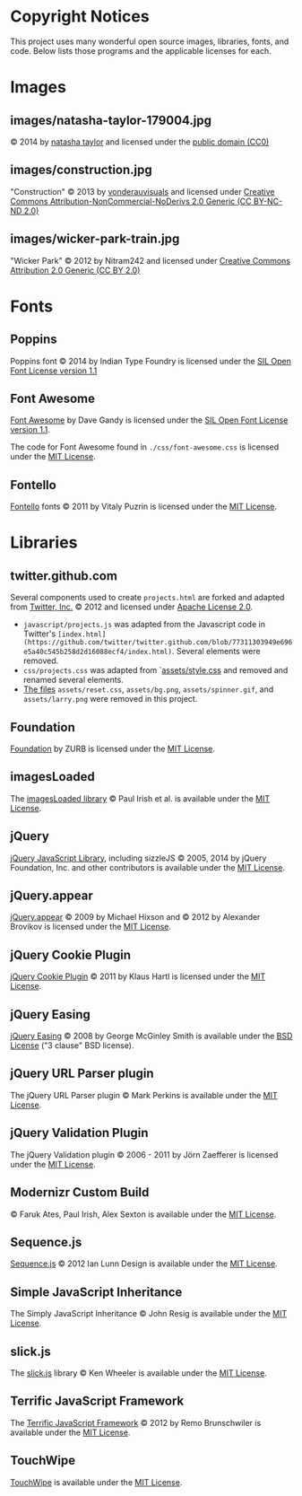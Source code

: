 # Copyright Notices

This project uses many wonderful open source images, libraries, fonts, and code. Below lists those programs and the applicable licenses for each.

# Images

## images/natasha-taylor-179004.jpg

&copy; 2014 by [natasha taylor](https://unsplash.com/collections/495468/chicago?photo=eKQHiJ22J_E) and licensed under the [public domain (CC0)](https://creativecommons.org/share-your-work/public-domain/cc0/)

## images/construction.jpg

"Construction" &copy; 2013 by [vonderauvisuals](https://www.flickr.com/photos/vonderauvisuals/8636722022/in/photolist-eacsyo-36Jdv-6PvKjh-aw6ieM-5wCERn-5kBxPi-e5Wf7H-q1UXvs-Hfsz-36JcF-bdTXUc-iguSj-7KVN39-7HsSfW-4CjbF7-FDCz-72CY8-7S8yQW-GJCL-ax4dsr-6TKhxp-JH8cX-42GAvv-hgPQny-aw6hXV-aQyunP-rQ4bb6-egQSA-BnX1S-aw6idn-ar2bSh-ktVGUu-au6sr9-aw6i7X-4XoiDK-74dQ3R-4HWhH-DfdJk-dyD2nM-rgxFaU-62519k-daepSD-8VuN9u-4BGNSU-4c2EKj-4NVkft-668Rub-8yotb7-dGUfpS-cQymo) and licensed under [Creative Commons Attribution-NonCommercial-NoDerivs 2.0 Generic (CC BY-NC-ND 2.0)](https://www.flickr.com/photos/vonderauvisuals/8636722022/in/photolist-eacsyo-36Jdv-6PvKjh-aw6ieM-5wCERn-5kBxPi-e5Wf7H-q1UXvs-Hfsz-36JcF-bdTXUc-iguSj-7KVN39-7HsSfW-4CjbF7-FDCz-72CY8-7S8yQW-GJCL-ax4dsr-6TKhxp-JH8cX-42GAvv-hgPQny-aw6hXV-aQyunP-rQ4bb6-egQSA-BnX1S-aw6idn-ar2bSh-ktVGUu-au6sr9-aw6i7X-4XoiDK-74dQ3R-4HWhH-DfdJk-dyD2nM-rgxFaU-62519k-daepSD-8VuN9u-4BGNSU-4c2EKj-4NVkft-668Rub-8yotb7-dGUfpS-cQymo)

## images/wicker-park-train.jpg

"Wicker Park" &copy; 2012 by Nitram242 and licensed under [Creative Commons Attribution 2.0 Generic (CC BY 2.0)](https://creativecommons.org/licenses/by/2.0/)

# Fonts

## Poppins

Poppins font &copy; 2014 by Indian Type Foundry is licensed under the [SIL Open Font License version 1.1]()

## Font Awesome

[Font Awesome](http://fontawesome.io) by Dave Gandy is licensed under the [SIL Open Font License version 1.1](http://scripts.sil.org/cms/scripts/page.php?site_id=nrsi&id=OFL).

The code for Font Awesome found in `./css/font-awesome.css` is licensed under the [MIT License](https://opensource.org/licenses/mit-license.html).

## Fontello

[Fontello](http://fontello.com/) fonts &copy; 2011 by Vitaly Puzrin is licensed under the [MIT License](https://opensource.org/licenses/mit-license.html).

# Libraries

## twitter.github.com

Several components used to create `projects.html` are forked and adapted from [Twitter, Inc.](https://github.com/twitter/twitter.github.com/tree/77311303949e696e5a40c545b258d2d16088ecf4) &copy; 2012 and licensed under [Apache License 2.0](https://github.com/twitter/twitter.github.com/blob/77311303949e696e5a40c545b258d2d16088ecf4/LICENSE).

  * `javascript/projects.js` was adapted from the Javascript code in Twitter's `[index.html](https://github.com/twitter/twitter.github.com/blob/77311303949e696e5a40c545b258d2d16088ecf4/index.html)`. Several elements were removed.
  * `css/projects.css` was adapted from `[assets/style.css](https://github.com/twitter/twitter.github.com/blob/77311303949e696e5a40c545b258d2d16088ecf4/assets/style.css) and removed and renamed several elements.
  * [The files](https://github.com/twitter/twitter.github.com/tree/77311303949e696e5a40c545b258d2d16088ecf4/assets) `assets/reset.css`, `assets/bg.png`, `assets/spinner.gif`, and `assets/larry.png` were removed in this project.

## Foundation

[Foundation](http://foundation.zurb.com/) by ZURB is licensed under the [MIT License](https://opensource.org/licenses/mit-license.html).

## imagesLoaded

The [imagesLoaded library](http://github.com/desandro/imagesloaded) &copy; Paul Irish et al. is available under the [MIT License](https://opensource.org/licenses/mit-license.html).

## jQuery

[jQuery JavaScript Library](http://jquery.com/), including sizzleJS &copy; 2005, 2014 by jQuery Foundation, Inc. and other contributors is available under the [MIT License](https://opensource.org/licenses/mit-license.html).

## jQuery.appear

[jQuery.appear](https://github.com/bas2k/jquery.appear/) &copy; 2009 by Michael Hixson and &copy; 2012 by Alexander Brovikov is licensed under the [MIT License](https://opensource.org/licenses/mit-license.html).

## jQuery Cookie Plugin

[jQuery Cookie Plugin](https://github.com/carhartl/jquery-cookie) &copy; 2011 by Klaus Hartl is licensed under the [MIT License](https://opensource.org/licenses/mit-license.html).

## jQuery Easing

[jQuery Easing](http://gsgd.co.uk/sandbox/jquery/easing/) &copy; 2008 by George McGinley Smith is available under the [BSD License](https://opensource.org/licenses/BSD-3-Clause) ("3 clause" BSD license).

## jQuery URL Parser plugin

The jQuery URL Parser plugin &copy; Mark Perkins is available under the [MIT License](https://opensource.org/licenses/mit-license.html).

## jQuery Validation Plugin

The jQuery Validation plugin &copy; 2006 - 2011 by Jörn Zaefferer is licensed under the [MIT License](https://opensource.org/licenses/mit-license.html).

## Modernizr Custom Build 

&copy; Faruk Ates, Paul Irish, Alex Sexton is available under the [MIT License](https://opensource.org/licenses/mit-license.html).

## Sequence.js

[Sequence.js](http://www.sequencejs.com) &copy; 2012 Ian Lunn Design is available under the [MIT License](https://opensource.org/licenses/mit-license.html).

## Simple JavaScript Inheritance

The Simply JavaScript Inheritance &copy; John Resig is available under the [MIT License](https://opensource.org/licenses/mit-license.html).

## slick.js

The [slick.js](https://github.com/kenwheeler/slick) library &copy; Ken Wheeler is available under the [MIT License](https://opensource.org/licenses/mit-license.html).

## Terrific JavaScript Framework

The [Terrific JavaScript Framework](http://terrifically.org) &copy; 2012 by Remo Brunschwiler is available under the [MIT License](https://opensource.org/licenses/mit-license.html).

## TouchWipe 

[TouchWipe](http://www.netcu.de/jquery-touchwipe-iphone-ipad-library) is available under the [MIT License](https://opensource.org/licenses/mit-license.html).
